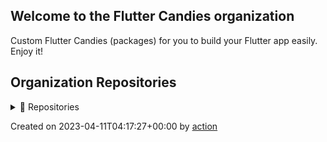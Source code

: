 ## Welcome to the Flutter Candies organization

Custom Flutter Candies (packages) for you to build your Flutter app easily. Enjoy it!

## Organization Repositories

<details><summary>📖 Repositories</summary>

| Name | Description | Stars | Latest Commit |
| ---- | --- | ----------- | ------------- |
| [wechat_flutter](https://github.com/fluttercandies/wechat_flutter) | wechat_flutter  Flutter版本微信，一个优秀的Flutter即时通讯IM开源库！ | 2247 | 2023-04-10T12:00:51Z |
| [NeteaseCloudMusic](https://github.com/fluttercandies/NeteaseCloudMusic) | Flutter - NeteaseCloudMusic  Flutter 版本的网易云音乐 | 1738 | 2023-04-10T06:26:58Z |
| [extended_image](https://github.com/fluttercandies/extended_image) | A powerful official extension library of image, which support placeholder(loading)/ failed state, cache network, zoom pan image, photo view, slide out page, editor(crop,rotate,flip), paint custom etc. | 1636 | 2023-04-10T12:06:42Z |
| [flutter_wechat_assets_picker](https://github.com/fluttercandies/flutter_wechat_assets_picker) | An image picker (also with videos and audios) for Flutter projects based on the WeChat's UI. | 1217 | 2023-04-09T10:56:58Z |
| [flutter_smart_dialog](https://github.com/fluttercandies/flutter_smart_dialog) | An elegant Flutter Dialog solution \| 一种更优雅的 Flutter Dialog 解决方案 | 795 | 2023-04-10T12:00:52Z |
| [flutter_candies](https://github.com/fluttercandies/flutter_candies) | custom flutter candies(widgets) for you to build flutter app easily, enjoy it   | 787 | 2023-03-27T11:26:56Z |
| [flutter_photo_manager](https://github.com/fluttercandies/flutter_photo_manager) | A Flutter plugin that provides images, videos, and audio abstraction management APIs without interface integration, available on Android, iOS, and macOS. | 546 | 2023-04-09T03:17:22Z |
| [flutter_image_compress](https://github.com/fluttercandies/flutter_image_compress) | flutter image compress | 526 | 2023-04-10T11:59:57Z |
| [extended_text](https://github.com/fluttercandies/extended_text) | A powerful extended official text for Flutter, which supports Speical Text(Image,@somebody), Custom Background, Custom overFlow, Text Selection. | 523 | 2023-04-05T09:38:19Z |
| [flutter_custom_calendar](https://github.com/fluttercandies/flutter_custom_calendar) | Flutter的一个日历控件 | 490 | 2023-04-10T13:09:17Z |
| [extended_nested_scroll_view](https://github.com/fluttercandies/extended_nested_scroll_view) | extended nested scroll view to fix following issues.  1.pinned sliver header issue  2.inner scrollables in tabview sync issue  3.pull to refresh is not work. 4.do without ScrollController in NestedScrollView's body | 484 | 2023-04-07T08:01:06Z |
| [extended_text_field](https://github.com/fluttercandies/extended_text_field) | extended official text field to quickly build special text like inline image, @somebody, custom background etc. | 447 | 2023-04-11T00:48:50Z |
| [like_button](https://github.com/fluttercandies/like_button) | Like Button is a flutter library that allows you to create a button with animation effects similar to Twitter's heart when you like something and animation effects to increase like count. | 376 | 2023-04-10T03:22:57Z |
| [JsonToDart](https://github.com/fluttercandies/JsonToDart) | The tool to convert json to dart code, support Windows，Mac，Web. | 331 | 2023-04-10T13:11:28Z |
| [flutter_image_editor](https://github.com/fluttercandies/flutter_image_editor) | Flutter plugin, support android/ios.Support crop, flip, rotate, color martix, mix image, add text. merge multi images. | 327 | 2023-04-06T08:48:46Z |
| [waterfall_flow](https://github.com/fluttercandies/waterfall_flow) | A Flutter grid view which supports waterfall flow layout. | 303 | 2023-03-29T01:22:36Z |
| [loading_more_list](https://github.com/fluttercandies/loading_more_list) | A loading more list which supports ListView,GridView,WaterfallFlow and Slivers. | 295 | 2023-03-22T11:42:33Z |
| [flutter_wechat_camera_picker](https://github.com/fluttercandies/flutter_wechat_camera_picker) | A camera picker (take photos and videos) for Flutter projects based on WeChat's UI. It's a standalone module of wechat_assets_picker yet it can be run separately. | 279 | 2023-04-07T09:16:49Z |
| [FlutterJsonBeanFactory](https://github.com/fluttercandies/FlutterJsonBeanFactory) | What I do is generate dart beans based on json, as well as generics parameters and json build instances | 209 | 2023-04-10T08:47:37Z |
| [extended_tabs](https://github.com/fluttercandies/extended_tabs) | A powerful official extension library of Tab/TabBar/TabView, which support to scroll ancestor or child Tabs when current is overscroll, and set scroll direction and cache extent. | 199 | 2023-04-04T05:57:24Z |
| [pull_to_refresh_notification](https://github.com/fluttercandies/pull_to_refresh_notification) | Flutter plugin for building pull to refresh effects with PullToRefreshNotification and PullToRefreshContainer quickly. | 165 | 2023-03-06T13:54:08Z |
| [flutter_interactional_widget](https://github.com/fluttercandies/flutter_interactional_widget) | <no description> | 150 | 2023-03-21T10:30:56Z |
| [flutter-interactive-chart](https://github.com/fluttercandies/flutter-interactive-chart) | A candlestick chart that supports pinch-to-zoom and panning. | 130 | 2023-04-09T05:15:00Z |
| [extended_image_library](https://github.com/fluttercandies/extended_image_library) |  package library for extended_image, extended_text and extended_text_field,provide common base class. | 126 | 2023-03-27T11:27:12Z |
| [extended_sliver](https://github.com/fluttercandies/extended_sliver) | A powerful extension library of Sliver, which include SliverToNestedScrollBoxAdapter， SliverPinnedPersistentHeader, SliverPinnedToBoxAdapter and ExtendedSliverAppbar. | 123 | 2023-03-08T15:47:19Z |
| [ff_annotation_route](https://github.com/fluttercandies/ff_annotation_route) | Provide route generator to create route map quickly by annotations. | 112 | 2023-03-04T12:33:59Z |
| [flutter_filereader](https://github.com/fluttercandies/flutter_filereader) | Flutter实现的本地文件(pdf word excel 等)查看插件,非在线预览 | 104 | 2023-03-28T12:43:52Z |
| [nav_router](https://github.com/fluttercandies/nav_router) | flutter The lightest, easiest and most convenient route management! | 104 | 2023-01-03T07:20:13Z |
| [w_popup_menu](https://github.com/fluttercandies/w_popup_menu) | w_popup_menu # A pop-up menu that mimics the iOS WeChat page | 88 | 2022-12-22T10:50:00Z |
| [left-scroll-actions](https://github.com/fluttercandies/left-scroll-actions) | Flutter的左滑删除组件 | 77 | 2022-11-16T03:20:49Z |
| [flutter_drawing_board](https://github.com/fluttercandies/flutter_drawing_board) | A new Flutter package of drawing board | 77 | 2023-04-03T11:29:07Z |
| [flutter_asset_generator](https://github.com/fluttercandies/flutter_asset_generator) | Generate an R file for mapping all assets. Supports preview of image. | 68 | 2023-03-27T20:02:21Z |
| [extended_text_library](https://github.com/fluttercandies/extended_text_library) | extended_text_library for extended_text and extended_text_field | 65 | 2023-03-27T11:27:12Z |
| [no-free-usage-action](https://github.com/fluttercandies/no-free-usage-action) | A NO-FREE-USAGE action for github. (Only worked with github action.) | 53 | 2023-03-23T16:17:50Z |
| [flutter_hsvcolor_picker](https://github.com/fluttercandies/flutter_hsvcolor_picker) | A HSV color picker for your flutter app. RGB HSV Wheel Hue Saturation Values. | 50 | 2023-03-31T09:37:38Z |
| [flex_grid](https://github.com/fluttercandies/flex_grid) | The FlexGrid control provides a powerful and quickly way to display data in a tabular format. It is including that frozened column/row,loading more, high performance and better experience in TabBarView/PageView. | 45 | 2023-03-20T07:29:25Z |
| [extended_list](https://github.com/fluttercandies/extended_list) | extended list(ListView/GridView) support track collect garbage of children/viewport indexes, build lastChild as special child in the case that it is loadmore/no more item and enable to layout close to trailing. | 44 | 2022-10-08T01:30:43Z |
| [stack_board](https://github.com/fluttercandies/stack_board) | 层叠控件摆放 | 43 | 2023-03-06T10:07:49Z |
| [ripple_backdrop_animate_route](https://github.com/fluttercandies/ripple_backdrop_animate_route) | A ripple animation with backdrop of route. | 42 | 2023-04-05T21:50:35Z |
| [assets_generator](https://github.com/fluttercandies/assets_generator) | The flutter tool to generate assets‘s configs(yaml) and consts automatically for single project and multiple modules. | 34 | 2023-03-07T14:27:35Z |
| [flutter_juejin](https://github.com/fluttercandies/flutter_juejin) | https://juejin.cn in Flutter | 34 | 2023-04-01T14:43:23Z |
| [flutter_record_mp3](https://github.com/fluttercandies/flutter_record_mp3) | flutter record mp3 using the native api | 33 | 2023-03-20T07:32:07Z |
| [fconsole](https://github.com/fluttercandies/fconsole) | 一个用于调试的面板 | 30 | 2023-02-22T03:04:11Z |
| [flutter_bdface_collect](https://github.com/fluttercandies/flutter_bdface_collect) | a baidu face offline collect plugin. Only Android and IOS platforms are supported.  百度人脸离线采集插件，只支持安卓和iOS。 | 26 | 2023-02-17T08:39:31Z |
| [flutter_draggable_container](https://github.com/fluttercandies/flutter_draggable_container) | A Draggable Widget Container | 25 | 2022-10-22T16:38:10Z |
| [flutter_switch_clipper](https://github.com/fluttercandies/flutter_switch_clipper) | A Flutter package that two widgets switch with clipper. | 23 | 2023-01-03T07:16:06Z |
| [dash_painter](https://github.com/fluttercandies/dash_painter) | a package for flutter canvas paint dash line path easily. | 22 | 2022-10-09T02:03:17Z |
| [http_client_helper](https://github.com/fluttercandies/http_client_helper) | A Flutter plugin for http request with cancel and retry fuctions. | 20 | 2023-01-09T12:14:58Z |
| [flutter_qweather](https://github.com/fluttercandies/flutter_qweather) | 和风天气  Flutter 插件 | 20 | 2023-03-15T07:14:24Z |
| [flutter_ali_auth](https://github.com/fluttercandies/flutter_ali_auth) | Flutter Ali Auth Plugin 阿里云一键登录Flutter插件 | 19 | 2023-03-28T08:13:04Z |
| [flutter_live_activities](https://github.com/fluttercandies/flutter_live_activities) | Flutter Live Activities Plugin | 19 | 2023-01-15T13:24:41Z |
| [extra_hittest_area](https://github.com/fluttercandies/extra_hittest_area) | Manually add the extra hitTest area of a widget without changing its size or layout. | 17 | 2023-03-08T11:35:38Z |
| [baidupan](https://github.com/fluttercandies/baidupan) | Baidu net disk api for dart, 百度网盘的 dart 库 | 17 | 2023-03-29T11:16:12Z |
| [flutter_mlkit_scan_plugin](https://github.com/fluttercandies/flutter_mlkit_scan_plugin) | <no description> | 15 | 2023-03-12T09:04:47Z |
| [flutter_slider_view](https://github.com/fluttercandies/flutter_slider_view) | A slider view widget that supports custom type models and various configs. | 15 | 2022-08-17T12:45:56Z |
| [flutter_learning_tests](https://github.com/fluttercandies/flutter_learning_tests) | 学习 Flutter 路上的点滴及小测~ | 14 | 2022-01-06T12:35:02Z |
| [extended_list_library](https://github.com/fluttercandies/extended_list_library) | package library for extended_list and waterfall_flow, it provides core classes. | 11 | 2022-05-26T02:54:08Z |
| [ios_willpop_transition_theme](https://github.com/fluttercandies/ios_willpop_transition_theme) | A Flutter package to solve the conflict between ios sliding back and Willpop | 11 | 2023-03-12T10:37:06Z |
| [candies_analyzer_plugin](https://github.com/fluttercandies/candies_analyzer_plugin) | The plugin to help create custom analyzer plugin quickly and provide some useful lints and get suggestion and auto import for extension member. | 11 | 2023-02-20T06:47:04Z |
| [flutter_float_window](https://github.com/fluttercandies/flutter_float_window) | flutter_float_window是一个悬浮窗插件，具备悬浮窗权限申请等功能 | 10 | 2022-03-23T06:42:02Z |
| [flutter_candies_gallery](https://github.com/fluttercandies/flutter_candies_gallery) | flutter_candies | 9 | 2023-02-21T20:28:51Z |
| [saver_gallery](https://github.com/fluttercandies/saver_gallery) | <no description> | 9 | 2023-03-30T09:55:39Z |
| [adaptation](https://github.com/fluttercandies/adaptation) | Screen for adaptation. | 8 | 2022-10-18T08:11:53Z |
| [w_reorder_list](https://github.com/fluttercandies/w_reorder_list) | <no description> | 7 | 2020-10-16T08:25:13Z |
| [properties](https://github.com/fluttercandies/properties) | Load properties format in dart or flutter | 7 | 2023-02-12T03:27:23Z |
| [JsonToDartWeb](https://github.com/fluttercandies/JsonToDartWeb) | JsonToDart Web 带字体文件 | 6 | 2021-01-05T03:36:26Z |
| [loading_more_list_library](https://github.com/fluttercandies/loading_more_list_library) | dart package library for LoadingMoreList, it provides core classes. | 6 | 2022-11-02T14:50:33Z |
| [flutter_candies_demo_library](https://github.com/fluttercandies/flutter_candies_demo_library) |  package library for demo of flutter candies, it provides core classes. | 6 | 2021-04-19T15:49:10Z |
| [coordtransform](https://github.com/fluttercandies/coordtransform) | A coord transform tool. 提供百度坐标系(BD-09)、火星坐标系(国测局坐标系、GCJ02)、WGS84坐标系的相互转换。 | 6 | 2022-07-22T00:41:39Z |
| [scan_barcode](https://github.com/fluttercandies/scan_barcode) | Barcode/QRCode scan, base of google mikit. | 6 | 2023-04-03T09:01:04Z |
| [CandiesBot](https://github.com/fluttercandies/CandiesBot) | <no description> | 4 | 2022-07-07T08:39:39Z |
| [ff_annotation_route_library](https://github.com/fluttercandies/ff_annotation_route_library) | The library for ff_annotation_route | 4 | 2022-07-20T11:30:17Z |
| [flutter_challenges](https://github.com/fluttercandies/flutter_challenges) | Just do the first one, don't do second who. | 4 | 2021-11-12T08:32:04Z |
| [douget](https://github.com/fluttercandies/douget) | <no description> | 4 | 2023-01-03T23:44:14Z |
| [ff_native_screenshot](https://github.com/fluttercandies/ff_native_screenshot) | A Flutter plugin to take or listen screenshot(support Platform Views) for Android and iOS with native code. | 4 | 2023-04-06T14:59:33Z |
| [sync_scroll_library](https://github.com/fluttercandies/sync_scroll_library) | The library for extended_tabs and flex_grid | 4 | 2022-08-10T07:53:17Z |
| [simple_provider](https://github.com/fluttercandies/simple_provider) | flutter simple provider | 3 | 2020-05-06T07:21:02Z |
| [flutter_candies_package_tools](https://github.com/fluttercandies/flutter_candies_package_tools) | tool to create package and demo | 3 | 2020-09-04T08:13:33Z |
| [ff_annotation_route_core](https://github.com/fluttercandies/ff_annotation_route_core) | The core library for ff_annotation_route | 3 | 2022-08-09T10:14:42Z |
| [dext](https://github.com/fluttercandies/dext) | Some extension for dart | 3 | 2023-03-29T13:16:20Z |
| [blue_flutter](https://github.com/fluttercandies/blue_flutter) | blue_flutter是flutter的蓝牙通讯插件 | 2 | 2021-02-22T01:22:32Z |
| [flutter_bindings_compatible](https://github.com/fluttercandies/flutter_bindings_compatible) | Provides compatible bindings instance across different Flutter version. | 1 | 2022-05-16T01:14:38Z |
| [flutter_candies_jpush](https://github.com/fluttercandies/flutter_candies_jpush) | 极光Flutter推送插件 | 1 | 2022-06-13T02:40:48Z |
| [flutter_clean](https://github.com/fluttercandies/flutter_clean) | help clean all of Flutter and Dart projects | 1 | 2022-05-30T03:19:53Z |
| [env2dart](https://github.com/fluttercandies/env2dart) | A simple way to generate  code from a  file. | 1 | 2023-03-22T05:54:17Z |
| [upgrade_tool](https://github.com/fluttercandies/upgrade_tool) | Resolve warnings caused by xxxbinding. Instance in Flutter 3.0 | 0 | 2022-06-03T04:09:31Z |


</details>

Created on 2023-04-11T04:17:27+00:00 by [action](https://github.com/CaiJingLong/action-org-repo-list.git)

